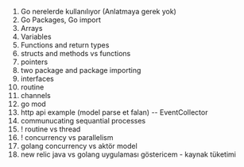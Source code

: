1) Go nerelerde kullanılıyor (Anlatmaya gerek yok)
2) Go Packages, Go import
20) Arrays 
21) Variables
3) Functions and return types
4) structs and methods vs functions
41) pointers
5) two package and package importing
5) interfaces
6) routine
7) channels
9) go mod
8) http api example (model parse et falan) -- EventCollector
9) communucating sequantial processes
91) ! routine vs thread
92) ! concurrency vs parallelism
10) golang concurrency vs aktör model
11) new relic java vs golang uygulaması göstericem - kaynak tüketimi

